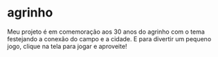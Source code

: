 # agrinho
Meu projeto é em comemoração aos 30 anos do agrinho com o tema festejando a conexão do campo e a cidade. E para divertir um pequeno jogo, clique na tela para jogar e aproveite!
